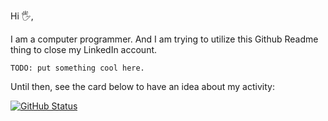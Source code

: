 Hi 🖐,


I am a computer programmer. And I am trying to utilize this Github Readme thing to close my LinkedIn account.

`TODO: put something cool here.`

Until then, see the card below to have an idea about my activity:


[![GitHub Status](https://github-readme-stats.vercel.app/api?username=alioguzhan&&show_icons=true&theme=merko)](https://yildiz.dev)

<!--
**alioguzhan/alioguzhan** is a ✨ _special_ ✨ repository because its `README.md` (this file) appears on your GitHub profile.

Here are some ideas to get you started:

- 🔭 I’m currently working on ...
- 🌱 I’m currently learning ...
- 👯 I’m looking to collaborate on ...
- 🤔 I’m looking for help with ...
- 💬 Ask me about ...
- 📫 How to reach me: ...
- 😄 Pronouns: ...
- ⚡ Fun fact: ...
-->
